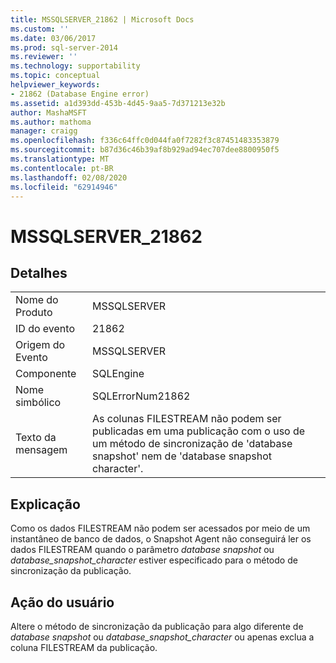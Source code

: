 ```yaml
---
title: MSSQLSERVER_21862 | Microsoft Docs
ms.custom: ''
ms.date: 03/06/2017
ms.prod: sql-server-2014
ms.reviewer: ''
ms.technology: supportability
ms.topic: conceptual
helpviewer_keywords:
- 21862 (Database Engine error)
ms.assetid: a1d393dd-453b-4d45-9aa5-7d371213e32b
author: MashaMSFT
ms.author: mathoma
manager: craigg
ms.openlocfilehash: f336c64ffc0d044fa0f7282f3c87451483353879
ms.sourcegitcommit: b87d36c46b39af8b929ad94ec707dee8800950f5
ms.translationtype: MT
ms.contentlocale: pt-BR
ms.lasthandoff: 02/08/2020
ms.locfileid: "62914946"
---
```

# <a name="mssqlserver_21862"></a>MSSQLSERVER_21862
    
## <a name="details"></a>Detalhes  
  
|||  
|-|-|  
|Nome do Produto|MSSQLSERVER|  
|ID do evento|21862|  
|Origem do Evento|MSSQLSERVER|  
|Componente|SQLEngine|  
|Nome simbólico|SQLErrorNum21862|  
|Texto da mensagem|As colunas FILESTREAM não podem ser publicadas em uma publicação com o uso de um método de sincronização de 'database snapshot' nem de 'database snapshot character'.|  
  
## <a name="explanation"></a>Explicação  
 Como os dados FILESTREAM não podem ser acessados por meio de um instantâneo de banco de dados, o Snapshot Agent não conseguirá ler os dados FILESTREAM quando o parâmetro *database snapshot* ou *database_snapshot_character* estiver especificado para o método de sincronização da publicação.  
  
## <a name="user-action"></a>Ação do usuário  
 Altere o método de sincronização da publicação para algo diferente de *database snapshot* ou *database_snapshot_character* ou apenas exclua a coluna FILESTREAM da publicação.  
  
  
